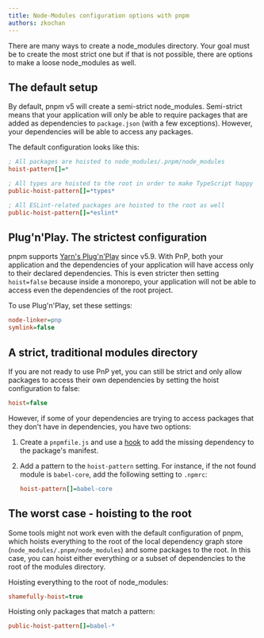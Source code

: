 ```yaml
---
title: Node-Modules configuration options with pnpm
authors: zkochan
---
```


There are many ways to create a node_modules directory.
Your goal must be to create the most strict one but if that is not possible,
there are options to make a loose node_modules as well.

<!--truncate-->

## The default setup

By default, pnpm v5 will create a semi-strict node_modules. Semi-strict means that your application will only be able to require packages that are added as dependencies to `package.json` (with a few exceptions). However, your dependencies will be able to access any packages.

The default configuration looks like this:

```ini
; All packages are hoisted to node_modules/.pnpm/node_modules
hoist-pattern[]=*

; All types are hoisted to the root in order to make TypeScript happy
public-hoist-pattern[]=*types*

; All ESLint-related packages are hoisted to the root as well
public-hoist-pattern[]=*eslint*
```

## Plug'n'Play. The strictest configuration

pnpm supports [Yarn's Plug'n'Play](https://yarnpkg.com/features/pnp) since v5.9. With PnP, both your application and the dependencies of your application will have access only to their declared dependencies. This is even stricter then setting `hoist=false` because inside a monorepo, your application will not be able to access even the dependencies of the root project.

To use Plug'n'Play, set these settings:

```ini
node-linker=pnp
symlink=false
```

## A strict, traditional modules directory

If you are not ready to use PnP yet, you can still be strict and only allow packages to access their own dependencies by setting the hoist configuration to false:

```ini
hoist=false
```

However, if some of your dependencies are trying to access packages that they don't have in dependencies, you have two options:

1. Create a `pnpmfile.js` and use a [hook](/pnpmfile) to add the missing dependency to the package's manifest.

2. Add a pattern to the `hoist-pattern` setting. For instance, if the not found module is `babel-core`, add the following setting to `.npmrc`:

    ```ini
    hoist-pattern[]=babel-core
    ```

## The worst case - hoisting to the root

Some tools might not work even with the default configuration of pnpm, which hoists everything to the root of the local dependency graph store (`node_modules/.pnpm/node_modules`) and some packages to the root. In this case, you can hoist either everything or a subset of dependencies to the root of the modules directory.

Hoisting everything to the root of node_modules:

```ini
shamefully-hoist=true
```

Hoisting only packages that match a pattern:

```ini
public-hoist-pattern[]=babel-*
```
